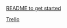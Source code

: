[README to get started](https://docs.google.com/document/d/1ar3PMqi4z6tHkVcp05RmOxXDl9Vj_SUlXWJPbUkC0xA/edit?usp=sharing
)

[Trello](https://trello.com/b/oLgiNvJq/canfield)
